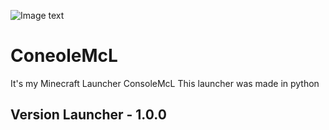 ![Image text](https://github.com/zzuljs/CppLearning/blob/master/CppLearning/raw/master/Itachi.jpg)

# ConeoleMcL

It's my Minecraft Launcher ConsoleMcL
This launcher was made in python

Version Launcher - 1.0.0
- 
